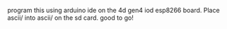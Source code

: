 program this using arduino ide on the 4d gen4 iod esp8266 board. Place ascii/ into ascii/ on the sd card. good to go!
